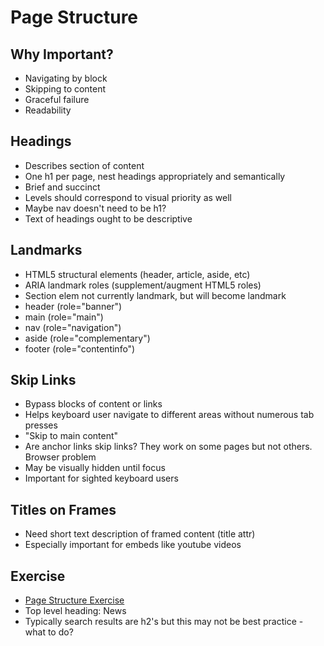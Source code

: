 # Page Structure

## Why Important?
- Navigating by block
- Skipping to content
- Graceful failure
- Readability

## Headings
- Describes section of content
- One h1 per page, nest headings appropriately and semantically
- Brief and succinct
- Levels should correspond to visual priority as well
- Maybe nav doesn't need to be h1?
- Text of headings ought to be descriptive

## Landmarks
- HTML5 structural elements (header, article, aside, etc)
- ARIA landmark roles (supplement/augment HTML5 roles)
- Section elem not currently landmark, but will become landmark
- header (role="banner")
- main (role="main")
- nav (role="navigation")
- aside (role="complementary")
- footer (role="contentinfo")

## Skip Links
- Bypass blocks of content or links
- Helps keyboard user navigate to different areas without numerous tab presses
- "Skip to main content"
- Are anchor links skip links? They work on some pages but not others. Browser problem
- May be visually hidden until focus
- Important for sighted keyboard users

## Titles on Frames
- Need short text description of framed content (title attr)
- Especially important for embeds like youtube videos

## Exercise
- [Page Structure Exercise](page_structure_exercise.JPG)
- Top level heading: News
- Typically search results are h2's but this may not be best practice - what to do?
